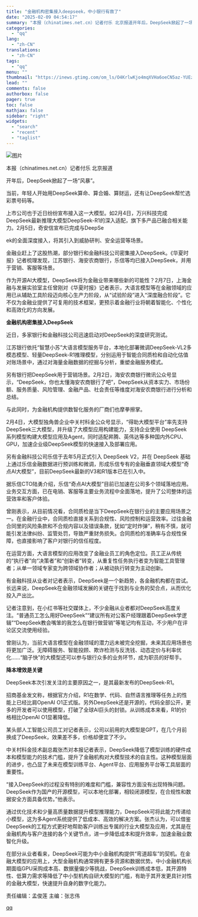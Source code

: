 ```yaml
---
title: "金融机构密集接入deepseek，中小银行有救了"
date: "2025-02-09 04:54:17"
summary: "本报（chinatimes.net.cn）记者付乐 北京报道开年后，DeepSeek掀起了一场“风暴..."
categories:
  - "qq"
lang:
  - "zh-CN"
translations:
  - "zh-CN"
tags:
  - "qq"
menu: ""
thumbnail: "https://inews.gtimg.com/om_ls/O4KrlwKjo4mqXVHa6oeCN5az-YUEzyeFJdKDj-8I9w1KMAA_640360/0"
lead: ""
comments: false
authorbox: false
pager: true
toc: false
mathjax: false
sidebar: "right"
widgets:
  - "search"
  - "recent"
  - "taglist"
---
```


![图片](https://inews.gtimg.com/om_bt/Obq89TJlT8QTMEjrbYchlh7pTuREYo3r-r52BzXqIhM0MAA/641)

本报（chinatimes.net.cn）记者付乐 北京报道

开年后，DeepSeek掀起了一场“风暴”。

当前，年轻人开始用DeepSeek算命、算合婚、算财运，还有让DeepSeek帮忙选彩票号码等。

上市公司也于近日纷纷宣布接入这一大模型。如2月4日，万兴科技完成DeepSeek最新推理大模型DeepSeek-R1的深入适配，旗下多产品已融合相关能力。2月5日，奇安信宣布已完成与DeepSe

ek的全面深度接入，将其引入到威胁研判、安全运营等场景。

金融业赶上了这股热潮，部分银行和金融科技公司密集接入DeepSeek。《华夏时报》记者梳理发现，江苏银行、海安农商银行，乐信等均已接入DeepSeek，并用于营销、客服等场景。

作为开源AI大模型，DeepSeek将为金融业带来哪些新的可能性？2月7日，上海金融与发展实验室主任曾刚对《华夏时报》记者表示，大语言模型等在金融领域的应用已从辅助工具阶段迈向核心生产力阶段，从“试验阶段”进入“深度融合阶段”。它不仅为金融业提供了可复用的技术框架，更预示着金融行业将朝着智能化、个性化和高效化的方向发展。

**金融机构密集接入DeepSeek**

近日，多家银行和金融科技公司迅速启动对DeepSeek的深度研究测试。

江苏银行依托“智慧小苏”大语言模型服务平台，本地化部署微调DeepSeek-VL2多模态模型、轻量DeepSeek-R1推理模型，分别运用于智能合同质检和自动化估值对账场景中，通过对海量金融数据的挖掘与分析，重塑金融服务模式。

另有银行把DeepSeek用于营销场景。2月2日，海安农商银行微讯公众号显示，“DeepSeek，你也太懂海安农商银行了吧”，DeepSeek从资本实力、市场份额、服务质量、风险管理、金融产品、社会责任等维度对海安农商银行进行分析和总结。

与此同时，为金融机构提供数智化服务的厂商们也摩拳擦掌。

2月4日，大模型独角兽企业中关村科金公众号显示，“得助大模型平台”率先支持DeepSeek三大模型，并升级了大模型应用构建能力，支持企业使用 DeepSeek 系列模型构建大模型应用及Agent，同时适配昇腾、英伟达等多种国内外CPU、GPU，加速企业级DeepSeek模型的快速接入及部署应用。

另有金融科技公司乐信于去年5月正式引入 DeepSeek V2，并在 DeepSeek 基础上通过乐信金融数据进行预训练和微调，形成乐信专有的金融垂直领域大模型“奇点Al大模型”，目前DeepSeek最新的V3和R1版本已在引入中。

据乐信CTO陆勇介绍，乐信“奇点Al大模型”目前已加速在公司多个领域落地应用。业务交互方面，已在电销、客服等主要业务流程中全面落地，提升了公司整体的运营效率和客户体验。

曾刚表示，从目前情况看，合同质检是当下DeepSeek在银行业的主要应用场景之一。在金融行业中，合同质检直接关系到合规性、风险控制和运营效率。过往金融合同里的风险条款和不合规内容以及错误条款，犹如“定时炸弹”，稍有不慎，就可能引发法律纠纷、监管处罚，导致严重财务损失。合同质检的准确率与合规性保障，也直接影响了客户对银行的信任程度。

在运营方面，大语言模型的应用改变了金融业员工的角色定位。员工正从传统的“执行者”向“决策者”和“创新者”转变，从重复性任务执行者变为智能工具管理者；从单一领域专家变为跨领域协作者；从被动执行转变为主动创新。

有金融科技从业者对记者表示，DeepSeek是一个新趋势，各金融机构都在尝试。长远来说，DeepSeek在金融领域发展的关键在于找到与业务的契合点，从而优化投入产出比。

记者注意到，在小红书等社交媒体上，不少金融从业者都对DeepSeek高度关注。“普通员工怎么用好DeepSeek”“建议所有对公客户经理跟着DeepSeek学逻辑”“DeepSeek教会嘴笨的我怎么在银行做营销”等笔记均有互动，不少用户在评论区交流使用经验。

曾刚认为，当前大语言模型在金融领域的潜力远未被完全挖掘，未来其应用场景也将更加广泛。无障碍服务、智能投顾、欺诈检测与反洗钱、动态定价与利率优化……“脑子快”的大模型还可以参与银行众多的业务环节，成为职员的好帮手。

**降本增效是关键**

DeepSeek本次引发关注的主要原因之一，是其最新发布的DeepSeek-R1。

招商基金发文称，根据官方介绍，R1在数学、代码、自然语言推理等任务上的性能上已经比肩OpenAI O1正式版。另外DeepSeek还是开源的，代码全部公开，更多的开发者可以使用模型，打破了全球AI巨头的封锁。从训练成本来看，R1的价格相比OpenAI O1显著降低。

某头部人工智能公司员工对记者表示，公司以前用的大模型是GPT，在几个月前换成了DeepSeek，效果差不多，价格却便宜了不少。

中关村科金技术副总裁张杰对本报记者表示，DeepSeek降低了模型训练的硬件成本和模型能力的技术门槛，提升了金融机构对大模型技术的自主性。这种模型层面的进步，也凸显了未来在模型训练平台、Agent平台、应用服务平台等工具层面的重要性。

“接入DeepSeek的过程没有特别的难度和门槛，兼容性方面没有出现特殊问题。DeepSeek作为国产的开源模型，可以本地化部署，相较闭源模型，在合规性和数据安全方面具备优势。”他表示。

通过优化技术和少量高质量数据提升模型推理能力，DeepSeek可将此能力传递给小模型，这为多Agent系统提供了低成本、高效的解决方案。张杰认为，可以借鉴DeepSeek的工程方式更好地帮助客户训练出专属的行业大模型及应用，尤其是在金融机构与客户连接的各个关键节点，进一步降低成本和提升效率，加速金融业数智化升级。

在部分从业者看来，DeepSeek可能为中小金融机构提供“弯道超车”的契机。在金融大模型的应用上，大型金融机构通常拥有更多资源和数据优势。中小金融机构长期面临GPU采购成本高、数据量偏少等挑战，DeepSeek训练成本低，其开源特性、低算力需求等降低了中小型机构自研大模型的门槛，有助于其开发更具针对性的金融大模型，快速提升自身的数字化能力。

责任编辑：孟俊莲 主编：张志伟

[qq](https://new.qq.com/rain/a/20250209A011BQ00)
